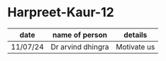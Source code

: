 # Harpreet-Kaur-12 
|date| name of person| details|
|-----|------|------|
|11/07/24|Dr arvind dhingra|Motivate us|
